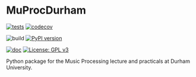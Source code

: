 # MuProcDurham

[![tests](https://github.com/ComputationalMusicologyDurham/MuProcDurham/actions/workflows/tests.yml/badge.svg)](https://github.com/ComputationalMusicologyDurham/MuProcDurham/actions/workflows/tests.yml)
[![codecov](https://codecov.io/gh/ComputationalMusicologyDurham/MuProcDurham/graph/badge.svg?token=POW37LFZGQ)](https://codecov.io/gh/ComputationalMusicologyDurham/MuProcDurham)

![build](https://github.com/ComputationalMusicologyDurham/MuProcDurham/workflows/build/badge.svg)
[![PyPI version](https://badge.fury.io/py/muprocdurham.svg)](https://badge.fury.io/py/muprocdurham)

[![doc](https://github.com/ComputationalMusicologyDurham/MuProcDurham/actions/workflows/doc.yml/badge.svg)](https://computationalmusicologydurham.github.io/MuProcDurham/)
[![License: GPL v3](https://img.shields.io/badge/License-GPLv3-blue.svg)](https://www.gnu.org/licenses/gpl-3.0)

Python package for the Music Processing lecture and practicals at Durham University.
